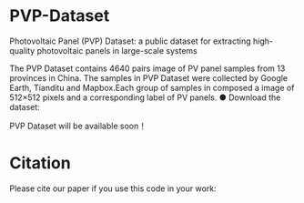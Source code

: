 # PVP-Dataset
Photovoltaic Panel (PVP) Dataset: a public dataset for extracting high-quality photovoltaic panels in large-scale systems

The PVP Dataset contains 4640 pairs image of PV panel samples from 13 provinces in China. The samples in PVP Dataset were collected by Google Earth, Tianditu and Mapbox.Each group of samples in composed a image of 512×512 pixels and a corresponding label of PV panels. 
	● Download the dataset: 

PVP Dataset will be available soon！

# Citation
Please cite our paper if you use this code in your work:
